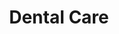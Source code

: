 ---
layout: page-breadcrumbs.html
title: Dental Care
display_title: 
concurrence: 
template: 
lastupdate_override: 
relatedlinks:
  - url: 
    title:
    description: 

---